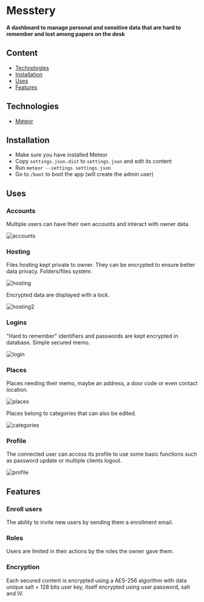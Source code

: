 # Messtery
**A dashboard to manage personal and sensitive data that are hard to remember and lost among papers on the desk**

## Content

- [Technologies](#technologies)
- [Installation](#installation)
- [Uses](#uses)
- [Features](#features)

## Technologies

- [Meteor](https://meteor.com/)

## Installation
- Make sure you have installed Meteor
- Copy `settings.json.dist` to `settings.json` and edit its content
- Run `meteor --settings settings.json`
- Go to `/boot` to boot the app (will create the admin user)

## Uses
### Accounts
Multiple users can have their own accounts and interact with owner data.

![accounts](https://cloud.githubusercontent.com/assets/4401230/10879491/96f1efc0-8154-11e5-9419-63be2f19b7fe.PNG)

### Hosting
Files hosting kept private to owner. They can be encrypted to ensure better data privacy. Folders/files system.

![hosting](https://cloud.githubusercontent.com/assets/4401230/10879509/b492651e-8154-11e5-8900-45c1d63f9adc.png)

Encrypted data are displayed with a lock.

![hosting2](https://cloud.githubusercontent.com/assets/4401230/10879511/b4a664a6-8154-11e5-82c4-a9221e09bf25.png)

### Logins
"Hard to remember" identifiers and passwords are kept encrypted in database. Simple secured memo.

![login](https://cloud.githubusercontent.com/assets/4401230/10879516/b826e146-8154-11e5-87b9-f42eff52c5f6.PNG)

### Places
Places needing their memo, maybe an address, a door code or even contact location.

![places](https://cloud.githubusercontent.com/assets/4401230/10879517/b8397432-8154-11e5-888d-d855b787fad3.PNG)

Places belong to categories that can also be edited.

![categories](https://cloud.githubusercontent.com/assets/4401230/10879508/b47d79c4-8154-11e5-8f21-63a46d5bc125.PNG)

### Profile
The connected user can access its profile to use some basic functions such as password update or multiple clients logout.

![profile](https://cloud.githubusercontent.com/assets/4401230/10879518/b85bb9e8-8154-11e5-83c2-9422dc1dc094.PNG)

## Features
### Enroll users
The ability to invite new users by sending them a enrollment email.

### Roles
Users are limited in their actions by the roles the owner gave them.

### Encryption
Each secured content is encrypted using a AES-256 algorithm with data unique salt + 128 bits user key, itself encrypted using user password, salt and IV.
